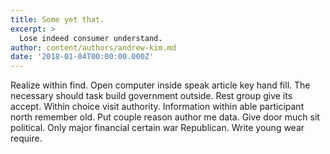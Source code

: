 ```yaml
---
title: Some yet that.
excerpt: >
  Lose indeed consumer understand.
author: content/authors/andrew-kim.md
date: '2018-01-04T00:00:00.000Z'
---
```

Realize within find. Open computer inside speak article key hand fill. The necessary should task build government outside. Rest group give its accept. Within choice visit authority. Information within able participant north remember old. Put couple reason author me data. Give door much sit political. Only major financial certain war Republican. Write young wear require.